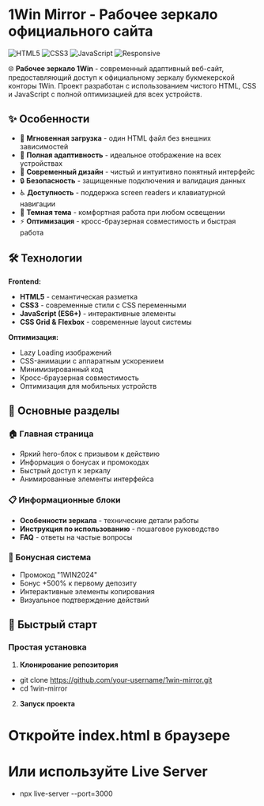 # 1Win Mirror - Рабочее зеркало официального сайта

![HTML5](https://img.shields.io/badge/HTML5-E34F26?style=for-the-badge&logo=html5&logoColor=white)
![CSS3](https://img.shields.io/badge/CSS3-1572B6?style=for-the-badge&logo=css3&logoColor=white)
![JavaScript](https://img.shields.io/badge/JavaScript-F7DF1E?style=for-the-badge&logo=javascript&logoColor=black)
![Responsive](https://img.shields.io/badge/Responsive-Design-2d9af0?style=for-the-badge)

🌐 **Рабочее зеркало 1Win** - современный адаптивный веб-сайт, предоставляющий доступ к официальному зеркалу букмекерской конторы 1Win. Проект разработан с использованием чистого HTML, CSS и JavaScript с полной оптимизацией для всех устройств.

## ✨ Особенности

- 🚀 **Мгновенная загрузка** - один HTML файл без внешних зависимостей
- 📱 **Полная адаптивность** - идеальное отображение на всех устройствах
- 🎨 **Современный дизайн** - чистый и интуитивно понятный интерфейс
- 🔒 **Безопасность** - защищенные подключения и валидация данных
- ♿ **Доступность** - поддержка screen readers и клавиатурной навигации
- 🌙 **Темная тема** - комфортная работа при любом освещении
- ⚡ **Оптимизация** - кросс-браузерная совместимость и быстрая работа

## 🛠 Технологии

**Frontend:**
- **HTML5** - семантическая разметка
- **CSS3** - современные стили с CSS переменными
- **JavaScript (ES6+)** - интерактивные элементы
- **CSS Grid & Flexbox** - современные layout системы

**Оптимизация:**
- Lazy Loading изображений
- CSS-анимации с аппаратным ускорением
- Минимизированный код
- Кросс-браузерная совместимость
- Оптимизация для мобильных устройств

## 🎯 Основные разделы

### 🏠 Главная страница
- Яркий hero-блок с призывом к действию
- Информация о бонусах и промокодах
- Быстрый доступ к зеркалу
- Анимированные элементы интерфейса

### 📋 Информационные блоки
- **Особенности зеркала** - технические детали работы
- **Инструкция по использованию** - пошаговое руководство
- **FAQ** - ответы на частые вопросы

### 🎁 Бонусная система
- Промокод "1WIN2024"
- Бонус +500% к первому депозиту
- Интерактивные элементы копирования
- Визуальное подтверждение действий

## 🚀 Быстрый старт

### Простая установка

1. **Клонирование репозитория**
- git clone https://github.com/your-username/1win-mirror.git
- cd 1win-mirror
2. **Запуск проекта**
# Откройте index.html в браузере
# Или используйте Live Server
- npx live-server --port=3000
